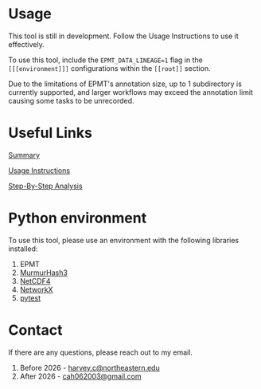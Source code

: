 # Usage

This tool is still in development. Follow the Usage Instructions to use it effectively. 

To use this tool, include the `EPMT_DATA_LINEAGE=1` flag in the `[[[environment]]]` configurations within the `[[root]]` section.

Due to the limitations of EPMT's annotation size, up to 1 subdirectory is currently supported, and larger workflows may exceed the annotation limit causing some tasks to be unrecorded.

# Useful Links

[Summary](https://docs.google.com/document/d/1UisyABvB1tvUfkCtqJvrihR6X5nV9zU7Psz0SIUO5Kk/edit?usp=sharing)

[Usage Instructions](https://docs.google.com/document/d/1dSFDcXgp8Pm_JB2cnk3tAdIrh6g89RqKQj7hEMjTXNs/edit?usp=sharing)

[Step-By-Step Analysis](https://docs.google.com/document/d/1cBQDYiPJKtUWiXYHRbxsFzPMAW5juI7uCfqCRzbpEyQ/edit?usp=sharing)

# Python environment

To use this tool, please use an environment with the following libraries installed:

1. EPMT
2. [MurmurHash3](https://pypi.org/project/mmh3/)
3. [NetCDF4](https://pypi.org/project/netCDF4/)
4. [NetworkX](https://pypi.org/project/networkx/)
5. [pytest](https://pypi.org/project/pytest/)

# Contact

If there are any questions, please reach out to my email.

1. Before 2026 - harvey.c@northeastern.edu
2. After 2026  - cah062003@gmail.com
